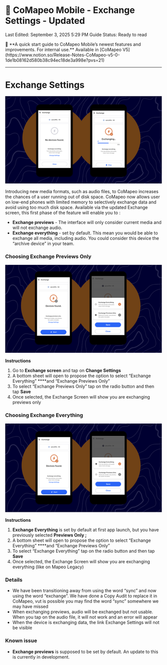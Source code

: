 # 🏁 CoMapeo Mobile - Exchange Settings - Updated

Last Edited: September 3, 2025 5:29 PM
Guide Status: Ready to read

<aside>
📌 **A quick start guide to CoMapeo Mobile’s newest features and improvements. For internal use.**
Available in [CoMapeo V5](https://www.notion.so/Release-Notes-CoMapeo-v5-0-1de1b08162d580b38c94ec18de3a998e?pvs=21)

</aside>

---

# Exchange Settings

![Screenshot 2025-07-24 at 11.08.47 AM.png](./images/screenshot_2025_07_24_at_11_08_47_am.png)

Introducing new media formats, such as audio files, to CoMapeo increases the chances of a user running out of disk space. CoMapeo now allows user on low-end phones with limited memory to selectively exchange data and avoid using too much disk space. Available via the updated Exchange screen, this first phase of the feature will enable you to :

- **Exchange previews** -  The interface will only consider current media and will not exchange audio.
- **Exchange everything** - set by default. This mean you would be able to exchange all media, including audio. You could consider this device the “archive device” in your team.

<aside>

### **Choosing Exchange Previews Only**

![Screenshot 2025-07-24 at 11.41.58 AM.png](./images/screenshot_2025_07_24_at_11_41_58_am.png)

**Instructions**

1. Go to **Exchange screen** and tap on **Change Settings**
2. A bottom sheet will open to propose the option to select “Exchange Everything” ****and “Exchange Previews Only”
3. To select “Exchange Previews Only” tap  on the radio button and then tap **Save**
4. Once selected, the Exchange Screen will show you are exchanging previews only
</aside>

<aside>

### **Choosing Exchange Everything**

![Screenshot 2025-07-24 at 11.43.51 AM.png](./images/screenshot_2025_07_24_at_11_43_51_am.png)

**Instructions**

1. **Exchange Everything** is set by default at first app launch, but you have previously selected **Previews Only ;**
2. A bottom sheet will open to propose the option to select “Exchange Everything” ****and “Exchange Previews Only”
3. To select “Exchange Everything” tap  on the radio button and then tap **Save**
4. Once selected, the Exchange Screen will show you are exchanging everything (like on Mapeo Legacy)
</aside>

<aside>

### **Details**

- We have been transitioning away from using the word “sync” and now using the word “exchange”.  We have done a Copy Audit to replace it in CoMapeo, vut is possible you may find the word “sync” somewhere we may have missed
- When exchanging previews, audio will be exchanged but not usable. When you tap on the audio file, it will not work and an error will appear
- When the device is exchanging data, the link Exchange Settings will not be visible
</aside>

<aside>

### Known issue

- **Exchange previews** is supposed to be set by default. An update to this is currently in development.
</aside>